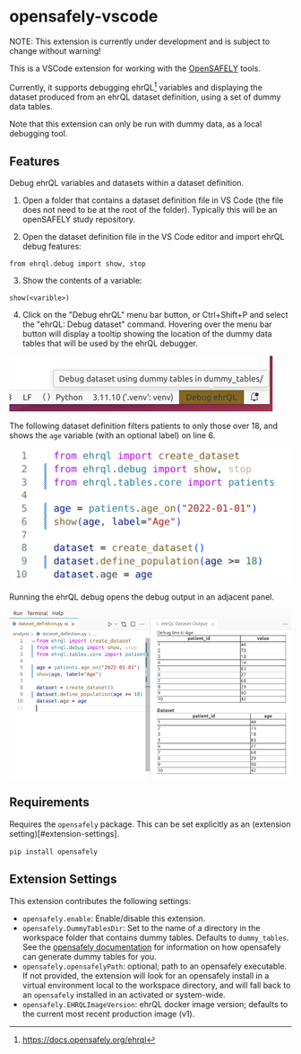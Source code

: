 # opensafely-vscode

NOTE: This extension is currently under development and is subject to change without warning!

This is a VSCode extension for working with the [OpenSAFELY](www.opensafely.org) tools.

Currently, it supports debugging ehrQL[^1] variables and displaying the dataset
produced from an ehrQL dataset definition, using a set of dummy data tables.

Note that this extension can only be run with dummy data, as a local debugging tool.


## Features

Debug ehrQL variables and datasets within a dataset definition.

1. Open a folder that contains a dataset definition file in VS Code (the file does not
  need to be at the root of the folder). Typically this will be an openSAFELY study repository.

2. Open the dataset definition file in the VS Code editor and import ehrQL debug features:
  ```
  from ehrql.debug import show, stop
  ```

3. Show the contents of a variable:
  ```
  show(<varible>)
  ```

4. Click on the "Debug ehrQL" menu bar button, or Ctrl+Shift+P and select the "ehrQL: Debug dataset"
command. Hovering over the menu bar button will display a tooltip showing the location of the
dummy data tables that will be used by the ehrQL debugger.

![Debug ehrQL menu bar button](media/images/menu_bar_button.png)

The following dataset definition filters patients to only those over 18, and shows the
`age` variable (with an optional label) on line 6. 

![dataset definition](media/images/dataset_definition.png)

Running the ehrQL debug opens the debug output in an adjacent panel.

![ehrQL debug output](media/images/ehrQL_debug.png)


## Requirements

Requires the `opensafely` package. This can be set explicitly as an (extension setting)[#extension-settings]. 

```pip install opensafely```

## Extension Settings

This extension contributes the following settings:

* `opensafely.enable`: Enable/disable this extension.
* `opensafely.DummyTablesDir`: Set to the name of a directory in the workspace folder that
  contains dummy tables. Defaults to `dummy_tables`. See the
  [opensafely documentation](https://docs.opensafely.org/ehrql/how-to/dummy-data/#supply-your-own-dummy-tables)
  for information on how opensafely can generate dummy tables for you.
* `opensafely.opensafelyPath`: optional; path to an opensafely executable. If not provided,
  the extension will look for an opensafely install in a virtual environment local to the
  workspace directory, and will fall back to an `opensafely` installed in an activated or
  system-wide.
* `opensafely.EHRQLImageVersion`: ehrQL docker image version; defaults to the current most recent
  production image (v1).


[^1]: <https://docs.opensafely.org/ehrql>

